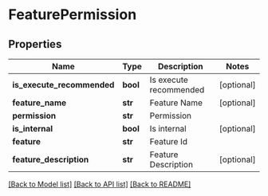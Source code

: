 # FeaturePermission

## Properties
Name | Type | Description | Notes
------------ | ------------- | ------------- | -------------
**is_execute_recommended** | **bool** | Is execute recommended | [optional] 
**feature_name** | **str** | Feature Name | [optional] 
**permission** | **str** | Permission | 
**is_internal** | **bool** | Is internal | [optional] 
**feature** | **str** | Feature Id | 
**feature_description** | **str** | Feature Description | [optional] 

[[Back to Model list]](../README.md#documentation-for-models) [[Back to API list]](../README.md#documentation-for-api-endpoints) [[Back to README]](../README.md)

